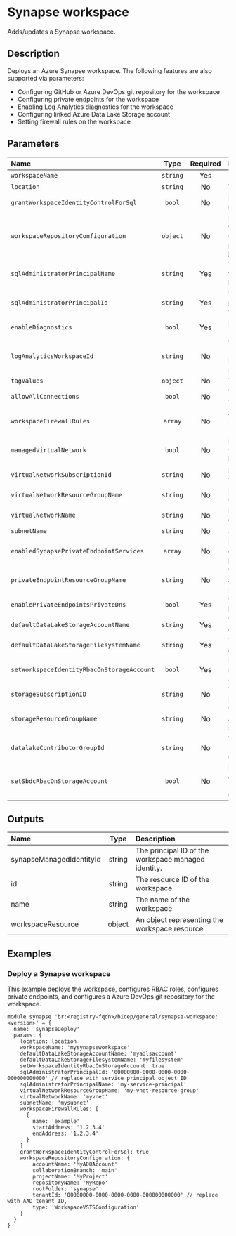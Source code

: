 # Synapse workspace

Adds/updates a Synapse workspace.

## Description

Deploys an Azure Synapse workspace. The following features are also supported via parameters:

- Configuring GitHub or Azure DevOps git repository for the workspace
- Configuring private endpoints for the workspace
- Enabling Log Analytics diagnostics for the workspace
- Configuring linked Azure Data Lake Storage account
- Setting firewall rules on the workspace

## Parameters

| Name                                       | Type     | Required | Description                                                                                                                                                                                                     |
| :----------------------------------------- | :------: | :------: | :-------------------------------------------------------------------------------------------------------------------------------------------------------------------------------------------------------------- |
| `workspaceName`                            | `string` | Yes      | The name of the Synapse workspace.                                                                                                                                                                              |
| `location`                                 | `string` | No       | The location of the Synapse workspace.                                                                                                                                                                          |
| `grantWorkspaceIdentityControlForSql`      | `bool`   | No       | If true, grants SQL control to the workspace managed identity.                                                                                                                                                  |
| `workspaceRepositoryConfiguration`         | `object` | No       | Provides the configuration for git-integrated workspaces. Ref: https://learn.microsoft.com/en-us/azure/templates/microsoft.synapse/workspaces?pivots=deployment-language-bicep#workspacerepositoryconfiguration |
| `sqlAdministratorPrincipalName`            | `string` | Yes      | The name of an existing service principal to set as the SQL Administrator for the workspace. This will be used as the login.                                                                                    |
| `sqlAdministratorPrincipalId`              | `string` | Yes      | The principal/object ID of an existing service principal to set as the SQL Administrator for the workspace.                                                                                                     |
| `enableDiagnostics`                        | `bool`   | Yes      | If true, enable diagnostics on the workspace (`logAnalyticsWorkspaceId` must also be set).                                                                                                                      |
| `logAnalyticsWorkspaceId`                  | `string` | No       | When `enableDiagnostics` is true, the workspace ID (resource ID of a Log Analytics workspace) for a Log Analytics workspace to which you would like to send Diagnostic Logs.                                    |
| `tagValues`                                | `object` | No       | The resource tags applied to resources.                                                                                                                                                                         |
| `allowAllConnections`                      | `bool`   | No       | When true, a single firewall rule is configured on the workspace allowing all IP addresses                                                                                                                      |
| `workspaceFirewallRules`                   | `array`  | No       | An array of objects defining firewall rules with the structure {name: "rule_name", startAddress: "a.b.c.d", endAddress: "w.x.y.z"}                                                                              |
| `managedVirtualNetwork`                    | `bool`   | No       | If true, will ensure that all compute for this workspace is in a virtual network managed on behalf of the user.                                                                                                 |
| `virtualNetworkSubscriptionId`             | `string` | No       | SubscriptionId for existing virtual network to use when configuring private endpoints.                                                                                                                          |
| `virtualNetworkResourceGroupName`          | `string` | No       | Resource group name for existing virtual network to use when configuring private endpoints.                                                                                                                     |
| `virtualNetworkName`                       | `string` | No       | Name of existing virtual network to use when configuring private endpoints.                                                                                                                                     |
| `subnetName`                               | `string` | No       | Subnet to use when configuring private endpoints.                                                                                                                                                               |
| `enabledSynapsePrivateEndpointServices`    | `array`  | No       | List of services to configure when enabling private endpoints. If not empty, virtual network related parameters must also be set.                                                                               |
| `privateEndpointResourceGroupName`         | `string` | No       | The resource group name where private endpoints are provisioned. NOTE: Must be in the same subscription as the virtual network                                                                                  |
| `enablePrivateEndpointsPrivateDns`         | `bool`   | Yes      | When true, the private endpoint sub-resources will be registered with the relevant PrivateDns zone.                                                                                                             |
| `defaultDataLakeStorageAccountName`        | `string` | Yes      | The name of the existing storage account that the default data lake file system will be created in.                                                                                                             |
| `defaultDataLakeStorageFilesystemName`     | `string` | Yes      | The name of the filesystem to create in the storage account.                                                                                                                                                    |
| `setWorkspaceIdentityRbacOnStorageAccount` | `bool`   | Yes      | If true, grants "Storage Blob Data Contributor" RBAC role for the workspace managed identity on the storage account.                                                                                            |
| `storageSubscriptionID`                    | `string` | No       | The subscription ID of the existing storage account. Defaults to current subscription, if not set.                                                                                                              |
| `storageResourceGroupName`                 | `string` | No       | The resource group name of the existing storage account. Defaults to current resource group, if not set.                                                                                                        |
| `datalakeContributorGroupId`               | `string` | No       | The Azure AD group ID for the group to assign "Storage Blob Data Contributor" and "Reader" RBAC roles on the storage account resource group.                                                                    |
| `setSbdcRbacOnStorageAccount`              | `bool`   | No       | If true, the group defined by `datalakeContributorGroupId` will be assigned "Storage Blob Data Contributor" and "Reader" RBAC roles on the storage account resource group.                                      |

## Outputs

| Name                     | Type   | Description                                         |
| :----------------------- | :----: | :-------------------------------------------------- |
| synapseManagedIdentityId | string | The principal ID of the workspace managed identity. |
| id                       | string | The resource ID of the workspace                    |
| name                     | string | The name of the workspace                           |
| workspaceResource        | object | An object representing the workspace resource       |

## Examples

### Deploy a Synapse workspace

This example deploys the workspace, configures RBAC roles, configures private endpoints, and configures a Azure DevOps git repository for the workspace.

```bicep
module synapse 'br:<registry-fqdn>/bicep/general/synapse-workspace:<version>' = {
  name: 'synapseDeploy'
  params: {
    location: location
    workspaceName: 'mysynapseworkspace'
    defaultDataLakeStorageAccountName: 'myadlsaccount'
    defaultDataLakeStorageFilesystemName: 'myfilesystem'
    setWorkspaceIdentityRbacOnStorageAccount: true
    sqlAdministratorPrincipalId: '00000000-0000-0000-0000-000000000000' // replace with service principal object ID
    sqlAdministratorPrincipalName: 'my-service-principal'
    virtualNetworkResourceGroupName: 'my-vnet-resource-group'
    virtualNetworkName: 'myvnet'
    subnetName: 'mysubnet'
    workspaceFirewallRules: [
      {
        name: 'example'
        startAddress: '1.2.3.4'
        endAddress: '1.2.3.4'
      }
    ]
    grantWorkspaceIdentityControlForSql: true
    workspaceRepositoryConfiguration: {
        accountName: 'MyADOAccount'
        collaborationBranch: 'main'
        projectName: 'MyProject'
        repositoryName: 'MyRepo'
        rootFolder: 'synapse'
        tenantId: '00000000-0000-0000-0000-000000000000' // replace with AAD tenant ID,
        type: 'WorkspaceVSTSConfiguration'
    }
  }
}
```